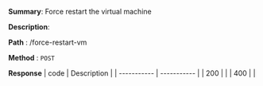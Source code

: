 **Summary**: Force restart the virtual machine

**Description**:

**Path** : /force-restart-vm

**Method** : `POST`

**Response**
| code      | Description |
| ----------- | ----------- |
|  200   |       |
|  400   |       |

